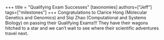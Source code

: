 +++
title = "Qualifying Exam Successes"
[taxonomies]
authors=["Jeff"]
tags=["milestones"]
+++
Congratulations to Clarice Hong (Molecular Genetics and Genomics) and Siqi Zhao (Computational and Systems Biology) on passing their Qualifying Exams!!! They have their wagons hitched to a star and we can’t wait to see where their scientific adventures travel next.
